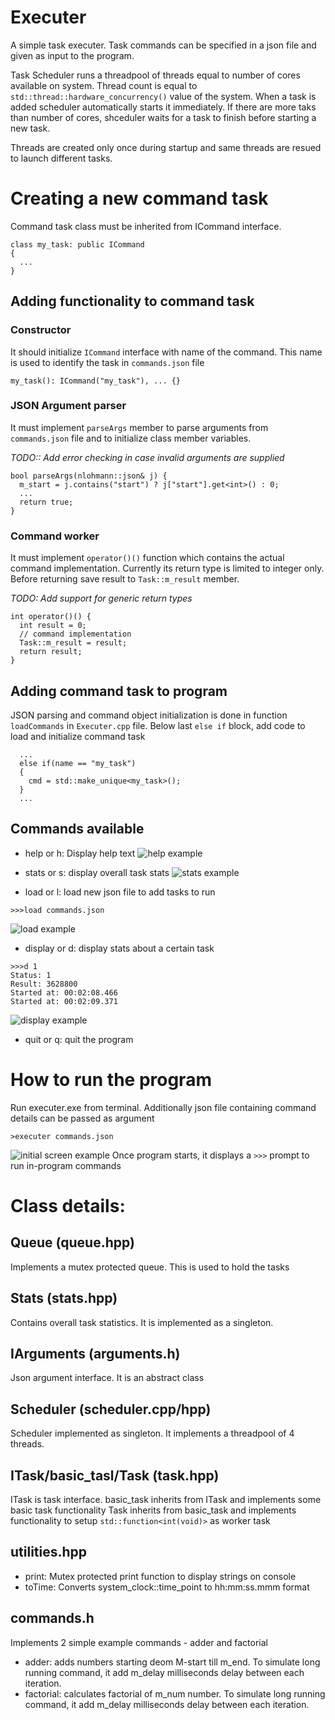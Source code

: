 # Executer
A simple task executer. Task commands can be specified in a json file and given as input to the program.

Task Scheduler runs a threadpool of threads equal to number of cores available on system. Thread count is equal to `std::thread::hardware_concurrency()` value of the system. When a task is added scheduler automatically starts it immediately. If there are more taks than number of cores, shceduler waits for a task to finish before starting a new task. 

Threads are created only once during startup and same threads are resued to launch different tasks.

# Creating a new command task
Command task class must be inherited from ICommand interface.
```
class my_task: public ICommand
{
  ...
}
```

## Adding functionality to command task

### Constructor
It should initialize `ICommand` interface with name of the command. This name is used to identify the task in `commands.json` file
```
my_task(): ICommand("my_task"), ... {}
```

### JSON Argument parser
It must implement `parseArgs` member to parse arguments from `commands.json` file and to initialize class member variables.

*TODO:: Add error checking in case invalid arguments are supplied*
```
bool parseArgs(nlohmann::json& j) {
  m_start = j.contains("start") ? j["start"].get<int>() : 0;
  ...
  return true;
}
```
### Command worker
It must implement `operator()()` function which contains the actual command implementation. Currently its return type is limited to integer only.
Before returning save result to `Task::m_result` member.

*TODO: Add support for generic return types*
```
int operator()() {
  int result = 0;
  // command implementation
  Task::m_result = result;
  return result;
}
```
## Adding command task to program
JSON parsing and command object initialization is done in function `loadCommands` in `Executer.cpp` file.
Below last `else if` block, add code to load and initialize command task
```
  ...
  else if(name == "my_task")
  {
    cmd = std::make_unique<my_task>();
  }
  ...
```

## Commands available
- help or h: Display help text
![help example](/images/help.png)

- stats or s: display overall task stats
![stats example](/images/stats.png)

- load or l: load new json file to add tasks to run
```
>>>load commands.json
```
![load example](/images/load.png)
- display or d: display stats about a certain task
```
>>>d 1
Status: 1
Result: 3628800
Started at: 00:02:08.466
Started at: 00:02:09.371
```
![display example](/images/display.png)
- quit or q: quit the program

# How to run the program
Run executer.exe from terminal. Additionally json file containing command details can be passed as argument
```
>executer commands.json
```
![initial screen example](/images/initial_screen.png)
Once program starts, it displays a `>>>` prompt to run in-program commands

# Class details:
## Queue (queue.hpp)
Implements a mutex protected queue. This is used to hold the tasks

## Stats (stats.hpp)
Contains overall task statistics. It is implemented as a singleton.

## IArguments (arguments.h)
Json argument interface. It is an abstract class

## Scheduler (scheduler.cpp/hpp)
Scheduler implemented as singleton. It implements a threadpool of 4 threads. 

## ITask/basic_tasl/Task (task.hpp)
ITask is task interface.
basic_task inherits from ITask and implements some basic task functionality
Task inherits from basic_task and implements functionality to setup `std::function<int(void)>` as worker task

## utilities.hpp
- print: Mutex protected print function to display strings on console
- toTime: Converts system_clock::time_point to hh:mm:ss.mmm format

## commands.h
Implements 2 simple example commands - adder and factorial
- adder: adds numbers starting deom M-start till m_end. To simulate long running command, it add m_delay milliseconds delay between each iteration.
- factorial: calculates factorial of m_num number. To simulate long running command, it add m_delay milliseconds delay between each iteration.
